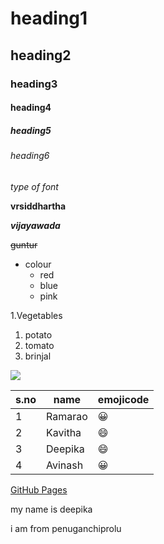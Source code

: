 # heading1
## heading2
### heading3
#### heading4
##### heading5
###### heading6
*type of font*

**vrsiddhartha**

***vijayawada***

~~guntur~~

- colour
  - red
  - blue
  - pink
  
  

1.Vegetables
  1. potato
  2. tomato
  3. brinjal
 

      
![](https://images.unsplash.com/photo-1564507592333-c60657eea523?ixlib=rb-1.2.1&ixid=MnwxMjA3fDB8MHxzZWFyY2h8Mnx8dGFqJTIwbWFoYWx8ZW58MHx8MHx8&w=1000&q=80)

s.no|name|emojicode
----|----|---------
1|Ramarao|:grinning:
2|Kavitha|:smile:
3|Deepika|:smile:
4|Avinash|:grinning:

[GitHub Pages](https://www.google.com/search?channel=fs&client=ubuntu&q=vr+siddhartha+engineering+college)

<!--  Deepika Ginjupalli -->


my name is deepika

i am from penuganchiprolu
